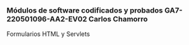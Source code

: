 ### Módulos de software codificados y probados GA7-220501096-AA2-EV02 Carlos Chamorro

Formularios HTML y Servlets
